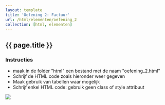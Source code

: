 ```yaml
---
layout: template
title: 'Oefening 2: Factuur'
url: /html/elementen/oefening_2
collection: [html, elementen]
---
```


## {{ page.title }}

<div class="highlight">
    <h3>Instructies</h3>
    <ul>
        <li>maak in de folder "html" een bestand met de naam "oefening_2.html"</li>
        <li>Schrijf de HTML code zoals hieronder weer gegeven</li>
        <li>Maak gebruik van tabellen waar mogelijk</li>
        <li>Schrijf enkel HTML code: gebruik geen class of style attribuut</li>
    </ul>
</div>

<img class="shadow center" src="{{ '/html/elementen/images/oefening_2.png' | relative_url}}" />